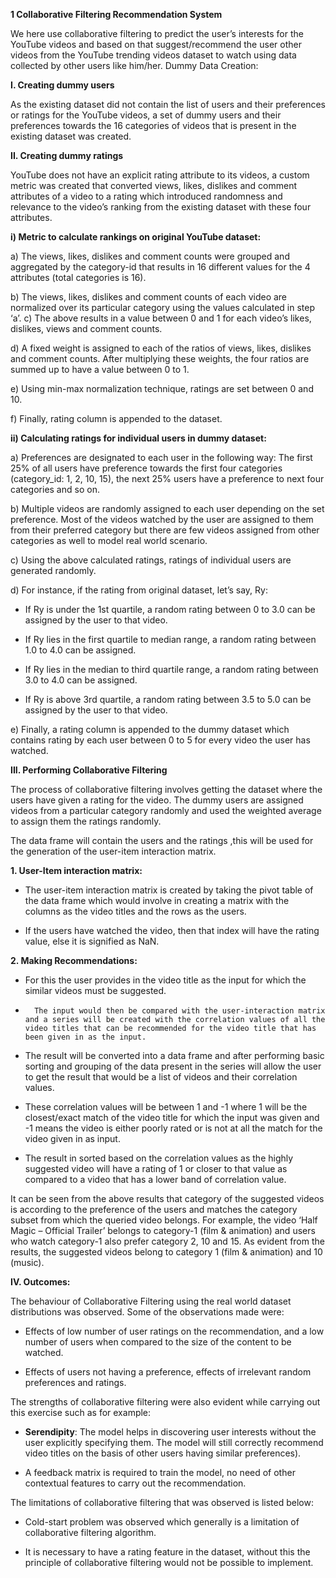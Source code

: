<b>1	Collaborative Filtering Recommendation System</b>

We here use collaborative filtering to predict the user’s interests for the YouTube videos and based on that suggest/recommend the user other videos from the YouTube trending videos dataset to watch using data collected by other users like him/her.
Dummy Data Creation:

<b>I.	Creating dummy users</b>

As the existing dataset did not contain the list of users and their preferences or ratings for the YouTube videos, a set of dummy users and their preferences towards the 16 categories of videos that is present in the existing dataset was created.

<b>II.	Creating dummy ratings</b>

YouTube does not have an explicit rating attribute to its videos, a custom metric was created that converted views, likes, dislikes and comment attributes of a video to a rating which introduced randomness and relevance to the video’s ranking from the existing dataset with these four attributes. 

<b>i)	Metric to calculate rankings on original YouTube dataset:</b>

a)	The views, likes, dislikes and comment counts were grouped and aggregated by the category-id that results in 16 different values for the 4 attributes (total categories is 16).

b)	The views, likes, dislikes and comment counts of each video are normalized over its particular category using the values calculated in step ‘a’.
c)	The above results in a value between 0 and 1 for each video’s likes, dislikes, views and comment counts.

d)	A fixed weight is assigned to each of the ratios of views, likes, dislikes and comment counts. After multiplying these weights, the four ratios are summed up to have a value between 0 to 1.

e)	Using min-max normalization technique, ratings are set between 0 and 10. 

f)	Finally, rating column is appended to the dataset.

<b>ii)	Calculating ratings for individual users in dummy dataset:</b>

a)	Preferences are designated to each user in the following way: The first 25% of all users have preference towards the first four categories (category_id: 1, 2, 10, 15), the next 25% users have a preference to next four categories and so on.

b)	Multiple videos are randomly assigned to each user depending on the set preference. Most of the videos watched by the user are assigned to them from their preferred category but there are few videos assigned from other categories as well to model real world scenario.

c)	Using the above calculated ratings, ratings of individual users are generated randomly.

d)	For instance, if the rating from original dataset, let’s say, Ry:

-	If Ry is under the 1st quartile, a random rating between 0 to 3.0 can be assigned by the user to that video. 

-	If Ry lies in the first quartile to median range, a random rating between 1.0 to 4.0 can be assigned. 

-	If Ry lies in the median to third quartile range, a random rating between 3.0 to 4.0 can be assigned.  

-	If Ry is above 3rd quartile, a random rating between 3.5 to 5.0 can be assigned by the user to that video. 

e)	Finally, a rating column is appended to the dummy dataset which contains rating by each user between 0 to 5 for every video the user has watched.

<b>III.	Performing Collaborative Filtering</b>

The process of collaborative filtering involves getting the dataset where the users have given a rating for the video. The dummy users are assigned videos from a particular category randomly and used the weighted average to assign them the ratings randomly. 

The data frame will contain the users and the ratings ,this will be used for the generation of the user-item interaction matrix.

<b>1.	User-Item interaction matrix:</b>

-    The user-item interaction matrix is created by taking the pivot table of the data frame which would involve in creating a matrix with the columns as the video titles and the rows as the users.

-	If the users have watched the video, then that index will have the rating value, else it is signified as NaN.
 
<b>2.	Making Recommendations:</b>
- 	For this the user provides in the video title as the input for which the similar videos must be suggested.

-    	The input would then be compared with the user-interaction matrix and a series will be created with the correlation values of all the video titles that can be recommended for the video title that has been given in as the input.

-	The result will be converted into a data frame and after performing basic sorting and grouping of the data present in the series will allow the user to get the result that would be a list of videos and their correlation values.

-    These correlation values will be between 1 and -1 where 1 will be the closest/exact match of the video title for which the input was given and -1 means the video is either poorly rated or is not at all the match for the video given in as input.

-	The result in sorted based on the correlation values as the highly suggested video will have a rating of 1 or closer to that value as compared to a video that has a lower band of correlation value.
 	 

It can be seen from the above results that category of the suggested videos is according to the preference of the users and matches the category subset from which the queried video belongs. For example, the video ‘Half Magic – Official Trailer’ belongs to category-1 (film & animation) and users who watch category-1 also prefer category 2, 10 and 15. As evident from the results, the suggested videos belong to category 1 (film & animation) and 10 (music).

<b>IV.	Outcomes:</b>

The behaviour of Collaborative Filtering using the real world dataset distributions was observed. Some of the observations made were:

-	Effects of low number of user ratings on the recommendation, and a low number of users when compared to the size of the content to be watched. 

- 	Effects of users not having a preference, effects of irrelevant random preferences and ratings. 

The strengths of collaborative filtering were also evident while carrying out this exercise such as for example:

-	<b>Serendipity</b>: The model helps in discovering user interests without the user explicitly specifying them. The model will still correctly recommend video titles on the basis of other users having similar preferences).

- 	A feedback matrix is required to train the model, no need of other contextual features to carry out the recommendation.

The limitations of collaborative filtering that was observed is listed below:

-	Cold-start problem was observed which generally is a limitation of collaborative filtering algorithm.

- 	It is necessary to have a rating feature in the dataset, without this the principle of collaborative filtering would not be possible to implement.
